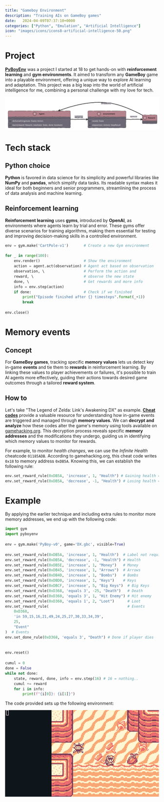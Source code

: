 ```yaml
---
title: "Gameboy Environment"
description: "Training AIs on GameBoy games"
date: 	2024-04-09T07:37:10+0000
categories: ["Python", "Emulation", "Artificial Intelligence"]
icon: "images/icons/icons8-artificial-intelligence-50.png"
---
```


# Project

[**PyBoyEnv**](https://github.com/sofianedjerbi/PyBoyEnv) was a project I started at 18 to get hands-on with **reinforcement learning** and **gym environments**. It aimed to transform any **GameBoy** game into a playable environment, offering a unique way to explore AI learning and adaptation. This project was a big leap into the world of artificial intelligence for me, combining a personal challenge with my love for tech.

![Reinforcement Learning Schema](images/reinforcement.svg)

# Tech stack

## Python choice

**Python** is favored in data science for its simplicity and powerful libraries like **NumPy** and **pandas**, which simplify data tasks. Its readable syntax makes it ideal for both beginners and senior programmers, streamlining the process of data analysis and machine learning.

## Reinforcement learning

**Reinforcement learning** uses **gyms**, introduced by **OpenAI**, as environments where agents learn by trial and error. These gyms offer diverse scenarios for training algorithms, making them essential for testing and improving decision-making skills in a controlled environment.

```python
env = gym.make('CartPole-v1')       # Create a new Gym environment

for _ in range(100):
    env.render()                    # Show the environment
    action = agent.act(observation) # Agent act based on observation
    observation, \                  # Perform the action and 
    reward, \                       # observe the new state
    done, \                         # Get rewards and more info
    info = env.step(action)         
    if done:                        # Check if we finished
        print("Episode finished after {} timesteps".format(_+1))
        break

env.close()
```

# Memory events

## Concept

For **GameBoy games**, tracking specific **memory values** lets us detect key in-game **events** and tie them to **rewards** in reinforcement learning. By linking these values to player achievements or failures, it's possible to train AI agents more effectively, guiding their actions towards desired game outcomes through a tailored **reward system**.

## How to

Let's take "The Legend of Zelda: Link's Awakening DX" as example. [**Cheat codes**](https://en.wikibooks.org/wiki/The_Legend_of_Zelda:_Link%27s_Awakening/Cheats) provide a valuable resource for understanding how in-game events are triggered and managed through **memory values**. We can **decrypt and analyze** how these codes alter the game's memory using tools available on [gamehacking.org](https://gamehacking.org/system/gbc). This decryption process reveals specific **memory addresses** and the modifications they undergo, guiding us in identifying which memory values to monitor for rewards.

For example, to monitor *health changes*, we can use the *Infinite Health* cheatcode `01185ADB`. According to gamehacking.org, this cheat code writes `0x18` to memory address `0xDB5A`. Knowing this, we can establish the following rule:

```python
env.set_reward_rule(0xDB5A, 'increase', 1, "Health") # Gaining health = +1
env.set_reward_rule(0xDB5A, 'decrease', -1, "Health") # Losing health = -1
```

# Example

By applying the earlier technique and including extra rules to monitor more memory addresses, we end up with the following code:

```python
import gym
import pyboyenv

env = gym.make('PyBoy-v0', game='DX.gbc', visible=True)

env.set_reward_rule(0xDB5A, 'increase', 1, "Health")  # Label not required
env.set_reward_rule(0xDB5A, 'decrease', -1, "Health") # Health
env.set_reward_rule(0xDB5E, 'increase', 1, "Money")   # Money
env.set_reward_rule(0xDB45, 'increase', 1, "Arrows")  # Arrows
env.set_reward_rule(0xDB4D, 'increase', 1, "Bombs")   # Bombs
env.set_reward_rule(0xDBD0, 'increase', 1, "Keys")    # Keys
env.set_reward_rule(0xDBCF, 'increase', 5, "Big Keys")  # Big Keys
env.set_reward_rule(0xD368, 'equals 3', -25, "Death")   # Death
env.set_reward_rule(0xD360, 'equals 3', 1, "Hit Enemy") # Hit enemy
env.set_reward_rule(0xD360, 'equals 1', 2, "Loot")      # Loot
env.set_reward_rule(                                    # Events
    0xD368, 
    'in 59,15,16,21,49,24,25,27,30,33,34,39', 
    25, 
    "Event"
)  # Events
env.set_done_rule(0xD368, 'equals 3', "Death") # Done if player dies


env.reset()

cumul = 0
done = False
while not done:
    state, reward, done, info = env.step(16) # 16 = nothing..
    cumul += reward
    for i in info:
        print(f"{i[0]}: {i[1]}")
```

The code provided sets up the following environment:  

![Demo GIF](images/demo.gif)


